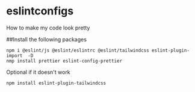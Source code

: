 # eslintconfigs
How to make my code look pretty

##Install the following packages
```
npm i @eslint/js @eslint/eslintrc @eslint/tailwindcss eslint-plugin-import  -D
nmp install prettier eslint-config-prettier
```


Optional if it doesn't work
```
npm install eslint-plugin-tailwindcss
```
